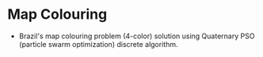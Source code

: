 # Map Colouring

- Brazil's map colouring problem (4-color) solution using Quaternary PSO (particle swarm optimization) discrete algorithm.
